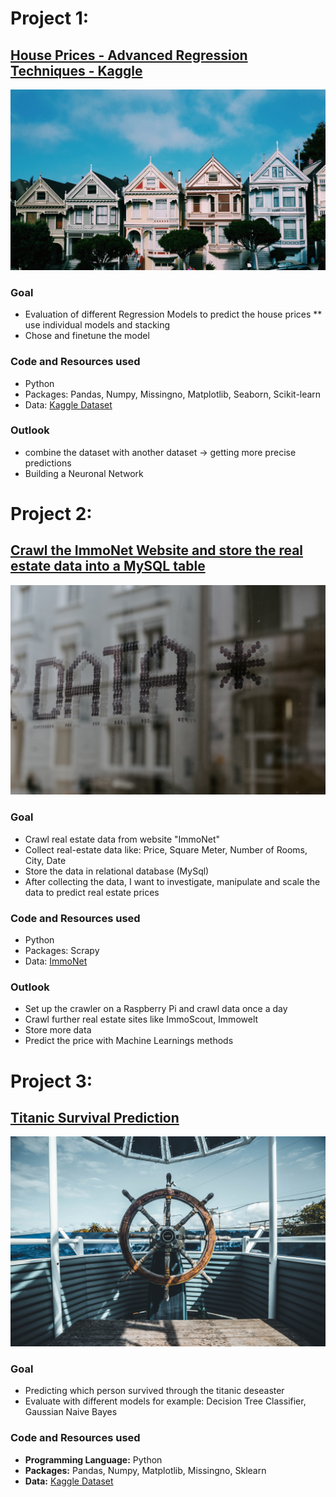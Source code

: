 
# Project 1:
## [House Prices - Advanced Regression Techniques - Kaggle](https://github.com/lukasmetz27/HousePricePrediction)

![](/images/kyle-mills-9AfzTdwrSbc-unsplash.jpg)

### Goal
* Evaluation of different Regression Models to predict the house prices 
** use individual models and stacking
* Chose and finetune the model

### Code and Resources used
* Python
* Packages: Pandas, Numpy, Missingno, Matplotlib, Seaborn, Scikit-learn
* Data: [Kaggle Dataset](https://www.kaggle.com/competitions/house-prices-advanced-regression-techniques/data)

### Outlook
* combine the dataset with another dataset -> getting more precise predictions
* Building a Neuronal Network 



# Project 2:
## [Crawl the ImmoNet Website and store the real estate data into a MySQL table](https://github.com/lukasmetz27/CrawlerImmoNet)

![](/images/data.jpg)

### Goal 
* Crawl real estate data from website "ImmoNet"
* Collect real-estate data like: Price, Square Meter, Number of Rooms, City, Date
* Store the data in relational database (MySql)
* After collecting the data, I want to investigate, manipulate and scale the data to predict real estate prices

### Code and Resources used
* Python
* Packages: Scrapy
* Data: [ImmoNet](https://www.immonet.de/)

### Outlook
* Set up the crawler on a Raspberry Pi and crawl data once a day
*  Crawl further real estate sites like ImmoScout, Immowelt
* Store more data
* Predict the price with Machine Learnings methods


# Project 3: 
## [Titanic Survival Prediction](https://github.com/lukasmetz27/Titanic)

![](/images/titanic.jpg)

### Goal
* Predicting which person survived through the titanic deseaster
* Evaluate with different models for example: Decision Tree Classifier, Gaussian Naive Bayes 

### Code and Resources used 
* **Programming Language:** Python
* **Packages:** Pandas, Numpy, Matplotlib, Missingno, Sklearn
* **Data:** [Kaggle Dataset](https://www.kaggle.com/competitions/titanic/data)
